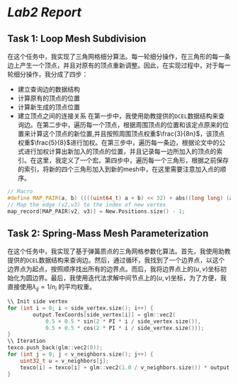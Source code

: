 # __*Lab2 Report*__

## Task 1: Loop Mesh Subdivision

在这个任务中，我实现了三角网格细分算法。每一轮细分操作，在三角形的每一条边上产生一个顶点，并且对原有的顶点重新调整。因此，在实现过程中，对于每一轮细分操作，我分成了四步：
* 建立查询边的数据结构
* 计算原有的顶点的位置
* 计算新生成的顶点位置
* 建立顶点之间的连接关系
在第一步中，我使用助教提供的`DCEL`数据结构来查询边。在第二步中，遍历每一个顶点，根据周围顶点的位置和该定点原来的位置来计算这个顶点的新位置,并且按照周围顶点权重$\frac{3}{8n}$，该顶点权重$\frac{5}{8}$进行加权。在第三步中，遍历每一条边，根据论文中的公式进行加权计算出新加入的顶点的位置，并且记录每一边所加入的顶点的索引。在这里，我定义了一个宏。第四步中，遍历每一个三角形，根据之前保存的索引，将新的四个三角形加入到新的mesh中，在这里需要注意加入点的顺序。
```C++
// Macro
#define MAP_PAIR(a, b) ((((uint64_t) a + b) << 32) + abs((long long) (a -  b)))
// Map the edge (v2,v3) to the index of new vertex
map_record[MAP_PAIR(v2, v3)] = New.Positions.size() - 1;
```

## Task 2: Spring-Mass Mesh Parameterization

在这个任务中，我实现了基于弹簧质点的三角网格参数化算法。首先，我使用助教提供的`DCEL`数据结构来查询边。然后，通过循环，我找到了一个边界点，以这个边界点为起点，按照顺序找出所有的边界点。而后，我将边界点上的$(u,v)$坐标初始化为圆边界。最后，我使用迭代法求解中间节点上的$(u,v)$坐标，为了方便，我直接使用$\lambda_{ij}=1/n_i$ 的平均权重。
```C++
\\ Init side vertex
for (int i = 0; i < side_vertex.size(); i++) {
        output.TexCoords[side_vertex[i]] = glm::vec2(
            0.5 + 0.5 * sin(2 * PI * i / side_vertex.size()),
            0.5 + 0.5 * cos(2 * PI * i / side_vertex.size()));
} 
\\ Iteration
texco.push_back(glm::vec2(0));
for (int j = 0; j < v_neighbors.size(); j++) {
    uint32_t u = v_neighbors[j];
    texco[i] = texco[i] + glm::vec2(1.0 / v_neighbors.size()) * output.TexCoords[u];
}
```
